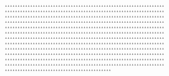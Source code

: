 <a href="https://offpage455.weebly.com/">.</a>
<a href="https://offpage456.weebly.com/">.</a>
<a href="https://offpage457.weebly.com/">.</a>
<a href="https://offpage458.weebly.com/">.</a>
<a href="https://offpage459.weebly.com/">.</a>
<a href="https://offpage460.weebly.com/">.</a>
<a href="https://offpage461.weebly.com/">.</a>
<a href="https://offpage462.weebly.com/">.</a>
<a href="https://offpage463.weebly.com/">.</a>
<a href="https://offpage464.weebly.com/">.</a>
<a href="https://offpage465.weebly.com/">.</a>
<a href="https://offpage466.weebly.com/">.</a>
<a href="https://offpage467.weebly.com/">.</a>
<a href="https://offpage468.weebly.com/">.</a>
<a href="https://offpage469.weebly.com/">.</a>
<a href="https://offpage470.weebly.com/">.</a>
<a href="https://offpage471.weebly.com/">.</a>
<a href="https://offpage472.weebly.com/">.</a>
<a href="https://offpage473.weebly.com/">.</a>
<a href="https://offpage474.weebly.com/">.</a>
<a href="https://offpage475.weebly.com/">.</a>
<a href="https://offpage476.weebly.com/">.</a>
<a href="https://offpage477.weebly.com/">.</a>
<a href="https://offpage478.weebly.com/">.</a>
<a href="https://offpage479.weebly.com/">.</a>
<a href="https://offpage480.weebly.com/">.</a>
<a href="https://offpage481.weebly.com/">.</a>
<a href="https://offpage482.weebly.com/">.</a>
<a href="https://offpage483.weebly.com/">.</a>
<a href="https://offpage484.weebly.com/">.</a>
<a href="https://offpage485.weebly.com/">.</a>
<a href="https://offpage486.weebly.com/">.</a>
<a href="https://offpage487.weebly.com/">.</a>
<a href="https://offpage488.weebly.com/">.</a>
<a href="https://offpage489.weebly.com/">.</a>
<a href="https://offpage490.weebly.com/">.</a>
<a href="https://offpage491.weebly.com/">.</a>
<a href="https://offpage492.weebly.com/">.</a>
<a href="https://offpage493.weebly.com/">.</a>
<a href="https://offpage494.weebly.com/">.</a>
<a href="https://offpage495.weebly.com/">.</a>
<a href="https://offpage496.weebly.com/">.</a>
<a href="https://offpage497.weebly.com/">.</a>
<a href="https://offpage498.weebly.com/">.</a>
<a href="https://offpage499.weebly.com/">.</a>
<a href="https://offpage500.weebly.com/">.</a>
<a href="https://offpage501.weebly.com/">.</a>
<a href="https://offpage502.weebly.com/">.</a>
<a href="https://offpage503.weebly.com/">.</a>
<a href="https://offpage504.weebly.com/">.</a>
<a href="https://offpage505.weebly.com/">.</a>
<a href="https://offpage506.weebly.com/">.</a>
<a href="https://offpage507.weebly.com/">.</a>
<a href="https://offpage508.weebly.com/">.</a>
<a href="https://offpage509.weebly.com/">.</a>
<a href="https://offpage510.weebly.com/">.</a>
<a href="https://offpage511.weebly.com/">.</a>
<a href="https://offpage512.weebly.com/">.</a>
<a href="https://offpage513.weebly.com/">.</a>
<a href="https://offpage514.weebly.com/">.</a>
<a href="https://offpage515.weebly.com/">.</a>
<a href="https://offpage516.weebly.com/">.</a>
<a href="https://offpage517.weebly.com/">.</a>
<a href="https://offpage518.weebly.com/">.</a>
<a href="https://offpage519.weebly.com/">.</a>
<a href="https://offpage520.weebly.com/">.</a>
<a href="https://offpage521.weebly.com/">.</a>
<a href="https://offpage522.weebly.com/">.</a>
<a href="https://offpage523.weebly.com/">.</a>
<a href="https://offpage524.weebly.com/">.</a>
<a href="https://offpage525.weebly.com/">.</a>
<a href="https://offpage526.weebly.com/">.</a>
<a href="https://offpage527.weebly.com/">.</a>
<a href="https://offpage528.weebly.com/">.</a>
<a href="https://offpage529.weebly.com/">.</a>
<a href="https://offpage530.weebly.com/">.</a>
<a href="https://offpage531.weebly.com/">.</a>
<a href="https://offpage532.weebly.com/">.</a>
<a href="https://offpage533.weebly.com/">.</a>
<a href="https://offpage534.weebly.com/">.</a>
<a href="https://offpage535.weebly.com/">.</a>
<a href="https://offpage536.weebly.com/">.</a>
<a href="https://offpage537.weebly.com/">.</a>
<a href="https://offpage538.weebly.com/">.</a>
<a href="https://offpage539.weebly.com/">.</a>
<a href="https://offpage540.weebly.com/">.</a>
<a href="https://jli681.weebly.com/">.</a>
<a href="https://jli682.weebly.com/">.</a>
<a href="https://jli683.weebly.com/">.</a>
<a href="https://jli684.weebly.com/">.</a>
<a href="https://jli685.weebly.com/">.</a>
<a href="https://jli686.weebly.com/">.</a>
<a href="https://jli687.weebly.com/">.</a>
<a href="https://jli688.weebly.com/">.</a>
<a href="https://jli689.weebly.com/">.</a>
<a href="https://jli690.weebly.com/">.</a>
<a href="https://jli691.weebly.com/">.</a>
<a href="https://jli692.weebly.com/">.</a>
<a href="https://jli693.weebly.com/">.</a>
<a href="https://jli694.weebly.com/">.</a>
<a href="https://jli695.weebly.com/">.</a>
<a href="https://jli696.weebly.com/">.</a>
<a href="https://jli697.weebly.com/">.</a>
<a href="https://jli698.weebly.com/">.</a>
<a href="https://jli699.weebly.com/">.</a>
<a href="https://jli700.weebly.com/">.</a>
<a href="https://jli701.weebly.com/">.</a>
<a href="https://jli702.weebly.com/">.</a>
<a href="https://jli703.weebly.com/">.</a>
<a href="https://jli704.weebly.com/">.</a>
<a href="https://jli705.weebly.com/">.</a>
<a href="https://jli706.weebly.com/">.</a>
<a href="https://jli707.weebly.com/">.</a>
<a href="https://jli708.weebly.com/">.</a>
<a href="https://jli709.weebly.com/">.</a>
<a href="https://jli710.weebly.com/">.</a>
<a href="https://jli711.weebly.com/">.</a>
<a href="https://jli712.weebly.com/">.</a>
<a href="https://jli713.weebly.com/">.</a>
<a href="https://jli714.weebly.com/">.</a>
<a href="https://jli715.weebly.com/">.</a>
<a href="https://jli716.weebly.com/">.</a>
<a href="https://jli717.weebly.com/">.</a>
<a href="https://jli718.weebly.com/">.</a>
<a href="https://jli719.weebly.com/">.</a>
<a href="https://jli720.weebly.com/">.</a>
<a href="https://jli721.weebly.com/">.</a>
<a href="https://jli722.weebly.com/">.</a>
<a href="https://jli723.weebly.com/">.</a>
<a href="https://jli724.weebly.com/">.</a>
<a href="https://jli725.weebly.com/">.</a>
<a href="https://jli726.weebly.com/">.</a>
<a href="https://jli727.weebly.com/">.</a>
<a href="https://jli728.weebly.com/">.</a>
<a href="https://jli729.weebly.com/">.</a>
<a href="https://jli730.weebly.com/">.</a>
<a href="https://jli731.weebly.com/">.</a>
<a href="https://jli732.weebly.com/">.</a>
<a href="https://jli733.weebly.com/">.</a>
<a href="https://jli734.weebly.com/">.</a>
<a href="https://jli735.weebly.com/">.</a>
<a href="https://jli736.weebly.com/">.</a>
<a href="https://jli737.weebly.com/">.</a>
<a href="https://jli738.weebly.com/">.</a>
<a href="https://jli739.weebly.com/">.</a>
<a href="https://jli740.weebly.com/">.</a>
<a href="https://jli741.weebly.com/">.</a>
<a href="https://jli742.weebly.com/">.</a>
<a href="https://jli743.weebly.com/">.</a>
<a href="https://jli744.weebly.com/">.</a>
<a href="https://jli745.weebly.com/">.</a>
<a href="https://jli746.weebly.com/">.</a>
<a href="https://jli747.weebly.com/">.</a>
<a href="https://jli748.weebly.com/">.</a>
<a href="https://jli749.weebly.com/">.</a>
<a href="https://jli750.weebly.com/">.</a>
<a href="https://jli751.weebly.com/">.</a>
<a href="https://jli752.weebly.com/">.</a>
<a href="https://jli753.weebly.com/">.</a>
<a href="https://jli754.weebly.com/">.</a>
<a href="https://jli755.weebly.com/">.</a>
<a href="https://jli756.weebly.com/">.</a>
<a href="https://jli757.weebly.com/">.</a>
<a href="https://jli758.weebly.com/">.</a>
<a href="https://jli759.weebly.com/">.</a>
<a href="https://jli760.weebly.com/">.</a>
<a href="https://jli761.weebly.com/">.</a>
<a href="https://jli762.weebly.com/">.</a>
<a href="https://jloi763.weebly.com/">.</a>
<a href="https://jli764.weebly.com/">.</a>
<a href="https://jli765.weebly.com/">.</a>
<a href="https://jli766.weebly.com/">.</a>
<a href="https://jli767.weebly.com/">.</a>
<a href="https://jli768.weebly.com/">.</a>
<a href="https://jli769.weebly.com/">.</a>
<a href="https://jli770.weebly.com/">.</a>
<a href="https://jli771.weebly.com/">.</a>
<a href="https://jli772.weebly.com/">.</a>
<a href="https://jli773.weebly.com/">.</a>
<a href="https://jli774.weebly.com/">.</a>
<a href="https://jli775.weebly.com/">.</a>
<a href="https://jli776.weebly.com/">.</a>
<a href="https://jli777.weebly.com/">.</a>
<a href="https://jli778.weebly.com/">.</a>
<a href="https://jli779.weebly.com/">.</a>
<a href="https://jli780.weebly.com/">.</a>
<a href="https://jli781.weebly.com/">.</a>
<a href="https://jli782.weebly.com/">.</a>
<a href="https://jli783.weebly.com/">.</a>
<a href="https://jli784.weebly.com/">.</a>
<a href="https://jli785.weebly.com/">.</a>
<a href="https://jli786.weebly.com/">.</a>
<a href="https://jli787.weebly.com/">.</a>
<a href="https://jli788.weebly.com/">.</a>
<a href="https://jli789.weebly.com/">.</a>
<a href="https://jli790.weebly.com/">.</a>
<a href="https://jli791.weebly.com/">.</a>
<a href="https://jli792.weebly.com/">.</a>
<a href="https://jli793.weebly.com/">.</a>
<a href="https://jli794.weebly.com/">.</a>
<a href="https://jli795.weebly.com/">.</a>
<a href="https://jli796.weebly.com/">.</a>
<a href="https://jli797.weebly.com/">.</a>
<a href="https://jli798.weebly.com/">.</a>
<a href="https://jli799.weebly.com/">.</a>
<a href="https://jli800.weebly.com/">.</a>
<a href="https://jli801.weebly.com/">.</a>
<a href="https://jli802.weebly.com/">.</a>
<a href="https://jli803.weebly.com/">.</a>
<a href="https://jli804.weebly.com/">.</a>
<a href="https://jli805.weebly.com/">.</a>
<a href="https://jli806.weebly.com/">.</a>
<a href="https://jli807.weebly.com/">.</a>
<a href="https://jli808.weebly.com/">.</a>
<a href="https://jli809.weebly.com/">.</a>
<a href="https://jli810.weebly.com/">.</a>
<a href="https://jli811.weebly.com/">.</a>
<a href="https://jli812.weebly.com/">.</a>
<a href="https://jli813.weebly.com/">.</a>
<a href="https://jli814.weebly.com/">.</a>
<a href="https://jli815.weebly.com/">.</a>
<a href="https://jli816.weebly.com/">.</a>
<a href="https://jli817.weebly.com/">.</a>
<a href="https://jli818.weebly.com/">.</a>
<a href="https://jli819.weebly.com/">.</a>
<a href="https://jli820.weebly.com/">.</a>
<a href="https://jli821.weebly.com/">.</a>
<a href="https://jli822.weebly.com/">.</a>
<a href="https://jli823.weebly.com/">.</a>
<a href="https://jli824.weebly.com/">.</a>
<a href="https://jli825.weebly.com/">.</a>
<a href="https://jli826.weebly.com/">.</a>
<a href="https://jli827.weebly.com/">.</a>
<a href="https://jli828.weebly.com/">.</a>
<a href="https://jli829.weebly.com/">.</a>
<a href="https://jli830.weebly.com/">.</a>
<a href="https://jli831.weebly.com/">.</a>
<a href="https://jli832.weebly.com/">.</a>
<a href="https://jli833.weebly.com/">.</a>
<a href="https://jli834.weebly.com/">.</a>
<a href="https://jli835.weebly.com/">.</a>
<a href="https://jli836.weebly.com/">.</a>
<a href="https://jli837.weebly.com/">.</a>
<a href="https://jli838.weebly.com/">.</a>
<a href="https://jli839.weebly.com/">.</a>
<a href="https://jli840.weebly.com/">.</a>
<a href="https://jli841.weebly.com/">.</a>
<a href="https://jli842.weebly.com/">.</a>
<a href="https://jli843.weebly.com/">.</a>
<a href="https://jli844.weebly.com/">.</a>
<a href="https://jli845.weebly.com/">.</a>
<a href="https://jli846.weebly.com/">.</a>
<a href="https://jli847.weebly.com/">.</a>
<a href="https://jli848.weebly.com/">.</a>
<a href="https://jli849.weebly.com/">.</a>
<a href="https://jli850.weebly.com/">.</a>
<a href="https://jli851.weebly.com/">.</a>
<a href="https://jli852.weebly.com/">.</a>
<a href="https://jli853.weebly.com/">.</a>
<a href="https://jli854.weebly.com/">.</a>
<a href="https://jli855.weebly.com/">.</a>
<a href="https://jli856.weebly.com/">.</a>
<a href="https://jli857.weebly.com/">.</a>
<a href="https://jli858.weebly.com/">.</a>
<a href="https://jli859.weebly.com/">.</a>
<a href="https://jli860.weebly.com/">.</a>
<a href="https://jli861.weebly.com/">.</a>
<a href="https://jli862.weebly.com/">.</a>
<a href="https://jli863.weebly.com/">.</a>
<a href="https://jli864.weebly.com/">.</a>
<a href="https://jli865.weebly.com/">.</a>
<a href="https://jli866.weebly.com/">.</a>
<a href="https://jli867.weebly.com/">.</a>
<a href="https://jli868.weebly.com/">.</a>
<a href="https://jli869.weebly.com/">.</a>
<a href="https://jli870.weebly.com/">.</a>
<a href="https://jli871.weebly.com/">.</a>
<a href="https://jli872.weebly.com/">.</a>
<a href="https://jli873.weebly.com/">.</a>
<a href="https://jli874.weebly.com/">.</a>
<a href="https://jli875.weebly.com/">.</a>
<a href="https://jli876.weebly.com/">.</a>
<a href="https://jli877.weebly.com/">.</a>
<a href="https://jli878.weebly.com/">.</a>
<a href="https://jli879.weebly.com/">.</a>
<a href="https://jli880.weebly.com/">.</a>
<a href="https://jli881.weebly.com/">.</a>
<a href="https://jli882.weebly.com/">.</a>
<a href="https://jli883.weebly.com/">.</a>
<a href="https://jli884.weebly.com/">.</a>
<a href="https://jli885.weebly.com/">.</a>
<a href="https://jli886.weebly.com/">.</a>
<a href="https://jli887.weebly.com/">.</a>
<a href="https://jli888.weebly.com/">.</a>
<a href="https://jli889.weebly.com/">.</a>
<a href="https://jli890.weebly.com/">.</a>
<a href="https://jli891.weebly.com/">.</a>
<a href="https://jli892.weebly.com/">.</a>
<a href="https://jli893.weebly.com/">.</a>
<a href="https://jli894.weebly.com/">.</a>
<a href="https://jli895.weebly.com/">.</a>
<a href="https://jli896.weebly.com/">.</a>
<a href="https://jli897.weebly.com/">.</a>
<a href="https://jli898.weebly.com/">.</a>
<a href="https://jli899.weebly.com/">.</a>
<a href="https://jli900.weebly.com/">.</a>
<a href="https://jli901.weebly.com/">.</a>
<a href="https://jli902.weebly.com/">.</a>
<a href="https://jli903.weebly.com/">.</a>
<a href="https://jli904.weebly.com/">.</a>
<a href="https://jli905.weebly.com/">.</a>
<a href="https://jli906.weebly.com/">.</a>
<a href="https://jli907.weebly.com/">.</a>
<a href="https://jli908.weebly.com/">.</a>
<a href="https://jli909.weebly.com/">.</a>
<a href="https://jli910.weebly.com/">.</a>
<a href="https://jli911.weebly.com/">.</a>
<a href="https://jli912.weebly.com/">.</a>
<a href="https://jli913.weebly.com/">.</a>
<a href="https://jli914.weebly.com/">.</a>
<a href="https://jli915.weebly.com/">.</a>
<a href="https://jli916.weebly.com/">.</a>
<a href="https://jli917.weebly.com/">.</a>
<a href="https://jli918.weebly.com/">.</a>
<a href="https://jli919.weebly.com/">.</a>
<a href="https://jli920.weebly.com/">.</a>
<a href="https://jli921.weebly.com/">.</a>
<a href="https://jli922.weebly.com/">.</a>
<a href="https://jli923.weebly.com/">.</a>
<a href="https://jli924.weebly.com/">.</a>
<a href="https://jli925.weebly.com/">.</a>
<a href="https://jli926.weebly.com/">.</a>
<a href="https://jli927.weebly.com/">.</a>
<a href="https://jli928.weebly.com/">.</a>
<a href="https://jli929.weebly.com/">.</a>
<a href="https://jli930.weebly.com/">.</a>
<a href="https://jli931.weebly.com/">.</a>
<a href="https://jli932.weebly.com/">.</a>
<a href="https://jli933.weebly.com/">.</a>
<a href="https://jli934.weebly.com/">.</a>
<a href="https://jli935.weebly.com/">.</a>
<a href="https://jli936.weebly.com/">.</a>
<a href="https://jli937.weebly.com/">.</a>
<a href="https://jli938.weebly.com/">.</a>
<a href="https://jli939.weebly.com/">.</a>
<a href="https://jli940.weebly.com/">.</a>
<a href="https://jli941.weebly.com/">.</a>
<a href="https://jli942.weebly.com/">.</a>
<a href="https://jli943.weebly.com/">.</a>
<a href="https://jli944.weebly.com/">.</a>
<a href="https://jli945.weebly.com/">.</a>
<a href="https://jli946.weebly.com/">.</a>
<a href="https://jli947.weebly.com/">.</a>
<a href="https://jli948.weebly.com/">.</a>
<a href="https://jli949.weebly.com/">.</a>
<a href="https://jli950.weebly.com/">.</a>
<a href="https://jli951.weebly.com/">.</a>
<a href="https://jli952.weebly.com/">.</a>
<a href="https://jli953.weebly.com/">.</a>
<a href="https://jli954.weebly.com/">.</a>
<a href="https://jli955.weebly.com/">.</a>
<a href="https://jli956.weebly.com/">.</a>
<a href="https://jli957.weebly.com/">.</a>
<a href="https://jli958.weebly.com/">.</a>
<a href="https://jli959.weebly.com/">.</a>
<a href="https://jli960.weebly.com/">.</a>
<a href="https://jli961.weebly.com/">.</a>
<a href="https://jli962.weebly.com/">.</a>
<a href="https://jli963.weebly.com/">.</a>
<a href="https://jli964.weebly.com/">.</a>
<a href="https://jli965.weebly.com/">.</a>
<a href="https://jli966.weebly.com/">.</a>
<a href="https://jli967.weebly.com/">.</a>
<a href="https://jli968.weebly.com/">.</a>
<a href="https://jli969.weebly.com/">.</a>
<a href="https://jli970.weebly.com/">.</a>
<a href="https://jli971.weebly.com/">.</a>
<a href="https://jli972.weebly.com/">.</a>
<a href="https://jli973.weebly.com/">.</a>
<a href="https://jli974.weebly.com/">.</a>
<a href="https://jli975.weebly.com/">.</a>
<a href="https://jli976.weebly.com/">.</a>
<a href="https://jli977.weebly.com/">.</a>
<a href="https://jli978.weebly.com/">.</a>
<a href="https://jli979.weebly.com/">.</a>
<a href="https://jli980.weebly.com/">.</a>
<a href="https://jli981.weebly.com/">.</a>
<a href="https://jli982.weebly.com/">.</a>
<a href="https://jli983.weebly.com/">.</a>
<a href="https://jli984.weebly.com/">.</a>
<a href="https://jli985.weebly.com/">.</a>
<a href="https://jli986.weebly.com/">.</a>
<a href="https://jli987.weebly.com/">.</a>
<a href="https://jli988.weebly.com/">.</a>
<a href="https://jli989.weebly.com/">.</a>
<a href="https://jli990.weebly.com/">.</a>
<a href="https://jli991.weebly.com/">.</a>
<a href="https://jli992.weebly.com/">.</a>
<a href="https://jli993.weebly.com/">.</a>
<a href="https://jli994.weebly.com/">.</a>
<a href="https://jli995.weebly.com/">.</a>
<a href="https://jli996.weebly.com/">.</a>
<a href="https://jli997.weebly.com/">.</a>
<a href="https://jli998.weebly.com/">.</a>
<a href="https://jli999.weebly.com/">.</a>
<a href="https://jli1000.weebly.com/">.</a>
<a href="https://flpflop1.weebly.com/">.</a>
<a href="https://flpflop2.weebly.com/">.</a>
<a href="https://flpflop3.weebly.com/">.</a>
<a href="https://flpflop4.weebly.com/">.</a>
<a href="https://flpflop5.weebly.com/">.</a>
<a href="https://flpflop6.weebly.com/">.</a>
<a href="https://flpflop7.weebly.com/">.</a>
<a href="https://flpflop8.weebly.com/">.</a>
<a href="https://flpflop9.weebly.com/">.</a>
<a href="https://flpflop10.weebly.com/">.</a>
<a href="https://flpflop11.weebly.com/">.</a>
<a href="https://flpflop12.weebly.com/">.</a>
<a href="https://flpflop13.weebly.com/">.</a>
<a href="https://flpflop14.weebly.com/">.</a>
<a href="https://flpflop15.weebly.com/">.</a>
<a href="https://flpflop16.weebly.com/">.</a>
<a href="https://flpflop17.weebly.com/">.</a>
<a href="https://flpflop18.weebly.com/">.</a>
<a href="https://flpflop19.weebly.com/">.</a>
<a href="https://flpflop20.weebly.com/">.</a>
<a href="https://flpflop21.weebly.com/">.</a>
<a href="https://flpflop22.weebly.com/">.</a>
<a href="https://flpflop23.weebly.com/">.</a>
<a href="https://flpflop24.weebly.com/">.</a>
<a href="https://flpflop25.weebly.com/">.</a>
<a href="https://flpflop26.weebly.com/">.</a>
<a href="https://flpflop27.weebly.com/">.</a>
<a href="https://flpflop28.weebly.com/">.</a>
<a href="https://flpflop29.weebly.com/">.</a>
<a href="https://flpflop30.weebly.com/">.</a>
<a href="https://flpflop31.weebly.com/">.</a>
<a href="https://flpflop32.weebly.com/">.</a>
<a href="https://flpflop33.weebly.com/">.</a>
<a href="https://flpflop34.weebly.com/">.</a>
<a href="https://flpflop35.weebly.com/">.</a>
<a href="https://flpflop36.weebly.com/">.</a>
<a href="https://flpflop37.weebly.com/">.</a>
<a href="https://flpflop38.weebly.com/">.</a>
<a href="https://flpflop39.weebly.com/">.</a>
<a href="https://flpflop40.weebly.com/">.</a>
<a href="https://flpflop41.weebly.com/">.</a>
<a href="https://flpflop42.weebly.com/">.</a>
<a href="https://flpflop43.weebly.com/">.</a>
<a href="https://flpflop44.weebly.com/">.</a>
<a href="https://flpflop45.weebly.com/">.</a>
<a href="https://flpflop46.weebly.com/">.</a>
<a href="https://flpflop47.weebly.com/">.</a>
<a href="https://flpflop48.weebly.com/">.</a>
<a href="https://flpflop49.weebly.com/">.</a>
<a href="https://flpflop50.weebly.com/">.</a>
<a href="https://flpflop51.weebly.com/">.</a>
<a href="https://flpflop52.weebly.com/">.</a>
<a href="https://flpflop53.weebly.com/">.</a>
<a href="https://flpflop54.weebly.com/">.</a>
<a href="https://flpflop55.weebly.com/">.</a>
<a href="https://flpflop56.weebly.com/">.</a>
<a href="https://flpflop57.weebly.com/">.</a>
<a href="https://flpflop58.weebly.com/">.</a>
<a href="https://flpflop59.weebly.com/">.</a>
<a href="https://flpflop60.weebly.com/">.</a>
<a href="https://flpflop61.weebly.com/">.</a>
<a href="https://flpflop62.weebly.com/">.</a>
<a href="https://flpflop63.weebly.com/">.</a>
<a href="https://flpflop64.weebly.com/">.</a>
<a href="https://flpflop65.weebly.com/">.</a>
<a href="https://flpflop66.weebly.com/">.</a>
<a href="https://flpflop67.weebly.com/">.</a>
<a href="https://flpflop68.weebly.com/">.</a>
<a href="https://flpflop69.weebly.com/">.</a>
<a href="https://flpflop70.weebly.com/">.</a>
<a href="https://faa1021.weebly.com/">.</a>
<a href="https://faa1022.weebly.com/">.</a>
<a href="https://faa1023.weebly.com/">.</a>
<a href="https://faa1024.weebly.com/">.</a>
<a href="https://faa1025.weebly.com/">.</a>
<a href="https://faa1026.weebly.com/">.</a>
<a href="https://faa1027.weebly.com/">.</a>
<a href="https://faa1028.weebly.com/">.</a>
<a href="https://faa1029.weebly.com/">.</a>
<a href="https://faa1030.weebly.com/">.</a>
<a href="https://faa1031.weebly.com/">.</a>
<a href="https://faa1032.weebly.com/">.</a>
<a href="https://faa1033.weebly.com/">.</a>
<a href="https://faa1034.weebly.com/">.</a>
<a href="https://faa1035.weebly.com/">.</a>
<a href="https://faa1036.weebly.com/">.</a>
<a href="https://faa1037.weebly.com/">.</a>
<a href="https://faa1038.weebly.com/">.</a>
<a href="https://faa1039.weebly.com/">.</a>
<a href="https://faa1040.weebly.com/">.</a>
<a href="https://faa1041.weebly.com/">.</a>
<a href="https://faa1042.weebly.com/">.</a>
<a href="https://faa1043.weebly.com/">.</a>
<a href="https://faa1044.weebly.com/">.</a>
<a href="https://faa1045.weebly.com/">.</a>
<a href="https://faa1046.weebly.com/">.</a>
<a href="https://faa1047.weebly.com/">.</a>
<a href="https://faa1048.weebly.com/">.</a>
<a href="https://faa1049.weebly.com/">.</a>
<a href="https://faa1050.weebly.com/">.</a>
<a href="https://faa1051.weebly.com/">.</a>
<a href="https://faa1052.weebly.com/">.</a>
<a href="https://faa1053.weebly.com/">.</a>
<a href="https://faa1054.weebly.com/">.</a>
<a href="https://faa1055.weebly.com/">.</a>
<a href="https://faa1056.weebly.com/">.</a>
<a href="https://faa1057.weebly.com/">.</a>
<a href="https://faa1058.weebly.com/">.</a>
<a href="https://faa1059.weebly.com/">.</a>
<a href="https://faa1060.weebly.com/">.</a>
<a href="https://faa1061.weebly.com/">.</a>
<a href="https://faa1062.weebly.com/">.</a>
<a href="https://faa1063.weebly.com/">.</a>
<a href="https://faa1064.weebly.com/">.</a>
<a href="https://faa1065.weebly.com/">.</a>
<a href="https://faa1066.weebly.com/">.</a>
<a href="https://faa1067.weebly.com/">.</a>
<a href="https://faa1068.weebly.com/">.</a>
<a href="https://faa1069.weebly.com/">.</a>
<a href="https://faa1070.weebly.com/">.</a>
<a href="https://faa1071.weebly.com/">.</a>
<a href="https://faa1072.weebly.com/">.</a>
<a href="https://faa1073.weebly.com/">.</a>
<a href="https://faa1074.weebly.com/">.</a>
<a href="https://faa1075.weebly.com/">.</a>
<a href="https://faa1076.weebly.com/">.</a>
<a href="https://faa1077.weebly.com/">.</a>
<a href="https://faa1078.weebly.com/">.</a>
<a href="https://faa1079.weebly.com/">.</a>
<a href="https://faa1080.weebly.com/">.</a>
<a href="https://faa1081.weebly.com/">.</a>
<a href="https://faa1082.weebly.com/">.</a>
<a href="https://faa1083.weebly.com/">.</a>
<a href="https://faa1084.weebly.com/">.</a>
<a href="https://faa1085.weebly.com/">.</a>
<a href="https://faa1086.weebly.com/">.</a>
<a href="https://faa1087.weebly.com/">.</a>
<a href="https://faa1088.weebly.com/">.</a>
<a href="https://faa1089.weebly.com/">.</a>
<a href="https://faa1090.weebly.com/">.</a>
<a href="https://faa1091.weebly.com/">.</a>
<a href="https://faa1092.weebly.com/">.</a>
<a href="https://faa1093.weebly.com/">.</a>
<a href="https://faa1094.weebly.com/">.</a>
<a href="https://faa1095.weebly.com/">.</a>
<a href="https://faa1096.weebly.com/">.</a>
<a href="https://faa1097.weebly.com/">.</a>
<a href="https://faa1098.weebly.com/">.</a>
<a href="https://faa1099.weebly.com/">.</a>
<a href="https://faa1100.weebly.com/">.</a>
<a href="https://busiines1.weebly.com/">.</a>
<a href="https://busiines2.weebly.com/">.</a>
<a href="https://busiines3.weebly.com/">.</a>
<a href="https://busiines4.weebly.com/">.</a>
<a href="https://busiines5.weebly.com/">.</a>
<a href="https://busiines6.weebly.com/">.</a>
<a href="https://busiines7.weebly.com/">.</a>
<a href="https://busiines8.weebly.com/">.</a>
<a href="https://busiines9.weebly.com/">.</a>
<a href="https://busiines10.weebly.com/">.</a>
<a href="https://busiines11.weebly.com/">.</a>
<a href="https://busiines12.weebly.com/">.</a>
<a href="https://busiines13.weebly.com/">.</a>
<a href="https://busiines14.weebly.com/">.</a>
<a href="https://busiines15.weebly.com/">.</a>
<a href="https://busiines16.weebly.com/">.</a>
<a href="https://busiines17.weebly.com/">.</a>
<a href="https://busiines18.weebly.com/">.</a>
<a href="https://busiines19.weebly.com/">.</a>
<a href="https://busiines20.weebly.com/">.</a>
<a href="https://busiines21.weebly.com/">.</a>
<a href="https://busiines22.weebly.com/">.</a>
<a href="https://busiines23.weebly.com/">.</a>
<a href="https://busiines24.weebly.com/">.</a>
<a href="https://busiines25.weebly.com/">.</a>
<a href="https://busiines26.weebly.com/">.</a>
<a href="https://busiines27.weebly.com/">.</a>
<a href="https://busiines28.weebly.com/">.</a>
<a href="https://busiines29.weebly.com/">.</a>
<a href="https://busiines30.weebly.com/">.</a>
<a href="https://busiines31.weebly.com/">.</a>
<a href="https://busiines32.weebly.com/">.</a>
<a href="https://offpage76.weebly.com/">.</a>
<a href="https://offpage77.weebly.com/">.</a>
<a href="https://offpage78.weebly.com/">.</a>
<a href="https://offpage79.weebly.com/">.</a>
<a href="https://offpage80.weebly.com/">.</a>
<a href="https://offpage81.weebly.com/">.</a>
<a href="https://offpage82.weebly.com/">.</a>
<a href="https://offpage83.weebly.com/">.</a>
<a href="https://offpage84.weebly.com/">.</a>
<a href="https://offpage85.weebly.com/">.</a>
<a href="https://offpage86.weebly.com/">.</a>
<a href="https://offpage87.weebly.com/">.</a>
<a href="https://offpage88.weebly.com/">.</a>
<a href="https://offpage89.weebly.com/">.</a>
<a href="https://offpage90.weebly.com/">.</a>
<a href="https://offpage91.weebly.com/">.</a>
<a href="https://offpage92.weebly.com/">.</a>
<a href="https://offpage93.weebly.com/">.</a>
<a href="https://offpage94.weebly.com/">.</a>
<a href="https://offpage95.weebly.com/">.</a>
<a href="https://offpage96.weebly.com/">.</a>
<a href="https://offpage97.weebly.com/">.</a>
<a href="https://offpage98.weebly.com/">.</a>
<a href="https://offpage99.weebly.com/">.</a>
<a href="https://offpage100.weebly.com/">.</a>
<a href="https://offpage101.weebly.com/">.</a>
<a href="https://offpage102.weebly.com/">.</a>
<a href="https://offpage103.weebly.com/">.</a>
<a href="https://offpage104.weebly.com/">.</a>
<a href="https://offpage105.weebly.com/">.</a>
<a href="https://offpage106.weebly.com/">.</a>
<a href="https://offpage107.weebly.com/">.</a>
<a href="https://offpage108.weebly.com/">.</a>
<a href="https://offpage109.weebly.com/">.</a>
<a href="https://offpage110.weebly.com/">.</a>
<a href="https://offpage111.weebly.com/">.</a>
<a href="https://offpage112.weebly.com/">.</a>
<a href="https://offpage113.weebly.com/">.</a>
<a href="https://offpage114.weebly.com/">.</a>
<a href="https://offpage115.weebly.com/">.</a>
<a href="https://offpage116.weebly.com/">.</a>
<a href="https://offpage117.weebly.com/">.</a>
<a href="https://offpage118.weebly.com/">.</a>
<a href="https://offpage119.weebly.com/">.</a>
<a href="https://offpage120.weebly.com/">.</a>
<a href="https://offpage121.weebly.com/">.</a>
<a href="https://offpage122.weebly.com/">.</a>
<a href="https://offpage123.weebly.com/">.</a>
<a href="https://offpage124.weebly.com/">.</a>
<a href="https://offpage125.weebly.com/">.</a>
<a href="https://offpage126.weebly.com/">.</a>
<a href="https://offpage127.weebly.com/">.</a>
<a href="https://offpage128.weebly.com/">.</a>
<a href="https://offpage129.weebly.com/">.</a>
<a href="https://offpage130.weebly.com/">.</a>
<a href="https://offpage131.weebly.com/">.</a>
<a href="https://offpage132.weebly.com/">.</a>
<a href="https://offpage133.weebly.com/">.</a>
<a href="https://offpage134.weebly.com/">.</a>
<a href="https://offpage135.weebly.com/">.</a>
<a href="https://offpage136.weebly.com/">.</a>
<a href="https://offpage137.weebly.com/">.</a>
<a href="https://offpage138.weebly.com/">.</a>
<a href="https://offpage139.weebly.com/">.</a>
<a href="https://offpage140.weebly.com/">.</a>
<a href="https://offpage141.weebly.com/">.</a>
<a href="https://offpage142.weebly.com/">.</a>
<a href="https://offpage143.weebly.com/">.</a>
<a href="https://offpage144.weebly.com/">.</a>
<a href="https://offpage145.weebly.com/">.</a>
<a href="https://offpage146.weebly.com/">.</a>
<a href="https://offpage147.weebly.com/">.</a>
<a href="https://offpage148.weebly.com/">.</a>
<a href="https://offpage149.weebly.com/">.</a>
<a href="https://offpage150.weebly.com/">.</a>
<a href="https://offpage151.weebly.com/">.</a>
<a href="https://offpage152.weebly.com/">.</a>
<a href="https://offpage153.weebly.com/">.</a>
<a href="https://offpage154.weebly.com/">.</a>
<a href="https://offpage155.weebly.com/">.</a>
<a href="https://offpage156.weebly.com/">.</a>
<a href="https://offpage157.weebly.com/">.</a>
<a href="https://offpage158.weebly.com/">.</a>
<a href="https://offpage159.weebly.com/">.</a>
<a href="https://offpage160.weebly.com/">.</a>
<a href="https://offpage161.weebly.com/">.</a>
<a href="https://offpage162.weebly.com/">.</a>
<a href="https://offpage163.weebly.com/">.</a>
<a href="https://offpage164.weebly.com/">.</a>
<a href="https://offpage165.weebly.com/">.</a>
<a href="https://offpage166.weebly.com/">.</a>
<a href="https://offpage167.weebly.com/">.</a>
<a href="https://offpage168.weebly.com/">.</a>
<a href="https://offpage169.weebly.com/">.</a>
<a href="https://offpage170.weebly.com/">.</a>
<a href="https://offpage171.weebly.com/">.</a>
<a href="https://offpage172.weebly.com/">.</a>
<a href="https://offpage173.weebly.com/">.</a>
<a href="https://offpage174.weebly.com/">.</a>
<a href="https://offpage175.weebly.com/">.</a>
<a href="https://offpage176.weebly.com/">.</a>
<a href="https://offpage177.weebly.com/">.</a>
<a href="https://offpage178.weebly.com/">.</a>
<a href="https://offpage179.weebly.com/">.</a>
<a href="https://offpage180.weebly.com/">.</a>
<a href="https://offpage181.weebly.com/">.</a>
<a href="https://offpage182.weebly.com/">.</a>
<a href="https://offpage183.weebly.com/">.</a>
<a href="https://offpage184.weebly.com/">.</a>
<a href="https://offpage185.weebly.com/">.</a>
<a href="https://offpage186.weebly.com/">.</a>
<a href="https://offpage187.weebly.com/">.</a>
<a href="https://offpage188.weebly.com/">.</a>
<a href="https://offpage189.weebly.com/">.</a>
<a href="https://offpage190.weebly.com/">.</a>
<a href="https://offpage191.weebly.com/">.</a>
<a href="https://offpage192.weebly.com/">.</a>
<a href="https://offpage193.weebly.com/">.</a>
<a href="https://offpage194.weebly.com/">.</a>
<a href="https://offpage195.weebly.com/">.</a>
<a href="https://offpage196.weebly.com/">.</a>
<a href="https://offpage197.weebly.com/">.</a>
<a href="https://offpage198.weebly.com/">.</a>
<a href="https://offpage199.weebly.com/">.</a>
<a href="https://offpage200.weebly.com/">.</a>
<a href="https://offpage201.weebly.com/">.</a>
<a href="https://offpage202.weebly.com/">.</a>
<a href="https://offpage203.weebly.com/">.</a>
<a href="https://offpage204.weebly.com/">.</a>
<a href="https://offpage205.weebly.com/">.</a>
<a href="https://offpage206.weebly.com/">.</a>
<a href="https://offpage207.weebly.com/">.</a>
<a href="https://offpage208.weebly.com/">.</a>
<a href="https://offpage209.weebly.com/">.</a>
<a href="https://offpage210.weebly.com/">.</a>
<a href="https://offpage211.weebly.com/">.</a>
<a href="https://offpage212.weebly.com/">.</a>
<a href="https://offpage213.weebly.com/">.</a>
<a href="https://offpage214.weebly.com/">.</a>
<a href="https://offpage215.weebly.com/">.</a>
<a href="https://offpage216.weebly.com/">.</a>
<a href="https://offpage217.weebly.com/">.</a>
<a href="https://offpage218.weebly.com/">.</a>
<a href="https://offpage219.weebly.com/">.</a>
<a href="https://offpage220.weebly.com/">.</a>
<a href="https://offpage221.weebly.com/">.</a>
<a href="https://offpage222.weebly.com/">.</a>
<a href="https://offpage223.weebly.com/">.</a>
<a href="https://offpage224.weebly.com/">.</a>
<a href="https://offpage225.weebly.com/">.</a>
<a href="https://offpage226.weebly.com/">.</a>
<a href="https://offpage227.weebly.com/">.</a>
<a href="https://offpage228.weebly.com/">.</a>
<a href="https://offpage229.weebly.com/">.</a>
<a href="https://offpage230.weebly.com/">.</a>
<a href="https://offpage231.weebly.com/">.</a>
<a href="https://offpage232.weebly.com/">.</a>
<a href="https://offpage233.weebly.com/">.</a>
<a href="https://offpage234.weebly.com/">.</a>
<a href="https://offpage235.weebly.com/">.</a>
<a href="https://offpage236.weebly.com/">.</a>
<a href="https://offpage237.weebly.com/">.</a>
<a href="https://offpage238.weebly.com/">.</a>
<a href="https://offpage239.weebly.com/">.</a>
<a href="https://offpage240.weebly.com/">.</a>
<a href="https://offpage241.weebly.com/">.</a>
<a href="https://offpage242.weebly.com/">.</a>
<a href="https://offpage243.weebly.com/">.</a>
<a href="https://offpage244.weebly.com/">.</a>
<a href="https://offpage245.weebly.com/">.</a>
<a href="https://offpage246.weebly.com/">.</a>
<a href="https://offpage247.weebly.com/">.</a>
<a href="https://offpage248.weebly.com/">.</a>
<a href="https://offpage249.weebly.com/">.</a>
<a href="https://offpage250.weebly.com/">.</a>
<a href="https://offpage251.weebly.com/">.</a>
<a href="https://offpage252.weebly.com/">.</a>
<a href="https://offpage253.weebly.com/">.</a>
<a href="https://offpage254.weebly.com/">.</a>
<a href="https://offpage255.weebly.com/">.</a>
<a href="https://offpage256.weebly.com/">.</a>
<a href="https://offpage257.weebly.com/">.</a>
<a href="https://offpage258.weebly.com/">.</a>
<a href="https://offpage259.weebly.com/">.</a>
<a href="https://offpage260.weebly.com/">.</a>
<a href="https://offpage261.weebly.com/">.</a>
<a href="https://offpage262.weebly.com/">.</a>
<a href="https://offpage263.weebly.com/">.</a>
<a href="https://offpage264.weebly.com/">.</a>
<a href="https://offpage265.weebly.com/">.</a>
<a href="https://offpage266.weebly.com/">.</a>
<a href="https://offpage267.weebly.com/">.</a>
<a href="https://offpage268.weebly.com/">.</a>
<a href="https://offpage269.weebly.com/">.</a>
<a href="https://offpage270.weebly.com/">.</a>
<a href="https://offpage271.weebly.com/">.</a>
<a href="https://offpage272.weebly.com/">.</a>
<a href="https://offpage273.weebly.com/">.</a>
<a href="https://offpage274.weebly.com/">.</a>
<a href="https://offpage275.weebly.com/">.</a>
<a href="https://offpage276.weebly.com/">.</a>
<a href="https://offpage277.weebly.com/">.</a>
<a href="https://offpage278.weebly.com/">.</a>
<a href="https://offpage279.weebly.com/">.</a>
<a href="https://offpage280.weebly.com/">.</a>
<a href="https://offpage281.weebly.com/">.</a>
<a href="https://offpage282.weebly.com/">.</a>
<a href="https://offpage283.weebly.com/">.</a>
<a href="https://offpage284.weebly.com/">.</a>
<a href="https://offpage285.weebly.com/">.</a>
